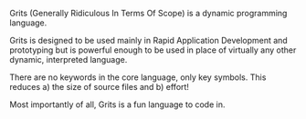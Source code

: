 Grits (Generally Ridiculous In Terms Of Scope) is a dynamic programming language.

Grits is designed to be used mainly in Rapid Application Development and prototyping but is powerful enough to be used in place of virtually any other dynamic, interpreted language.

There are no keywords in the core language, only key symbols. This reduces a) the size of source files and b) effort!

Most importantly of all, Grits is a fun language to code in.